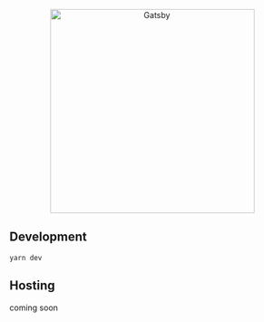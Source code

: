 <p align="center">
  <a href="https://mashroom.dev">
    <img alt="Gatsby" src="https://i2.wp.com/www.mushroom-blog.com/wp-content/uploads/2021/04/blog_header-e1617637760731.png?fit=480%2C160&ssl=1" width="360" />
  </a>
</p>
<!-- <h1 align="center"></h1> -->

## Development

```shell
yarn dev
```

## Hosting

coming soon
